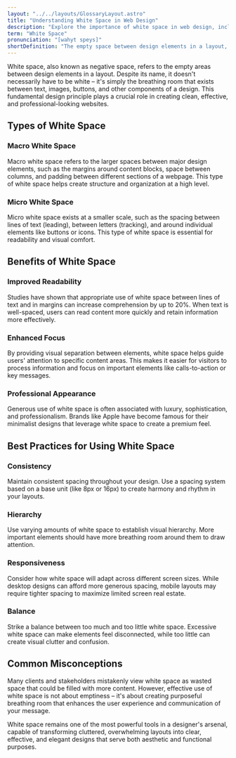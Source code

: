 ```yaml
---
layout: "../../layouts/GlossaryLayout.astro"
title: "Understanding White Space in Web Design"
description: "Explore the importance of white space in web design, including its types, benefits, and best practices for creating balanced, readable, and visually appealing layouts."
term: "White Space"
pronunciation: "[wahyt speys]"
shortDefinition: "The empty space between design elements in a layout, used to create visual hierarchy, improve readability, and enhance overall user experience."
---
```


White space, also known as negative space, refers to the empty areas between design elements in a layout. Despite its name, it doesn't necessarily have to be white – it's simply the breathing room that exists between text, images, buttons, and other components of a design. This fundamental design principle plays a crucial role in creating clean, effective, and professional-looking websites.

## Types of White Space

### Macro White Space
Macro white space refers to the larger spaces between major design elements, such as the margins around content blocks, space between columns, and padding between different sections of a webpage. This type of white space helps create structure and organization at a high level.

### Micro White Space
Micro white space exists at a smaller scale, such as the spacing between lines of text (leading), between letters (tracking), and around individual elements like buttons or icons. This type of white space is essential for readability and visual comfort.

## Benefits of White Space

### Improved Readability
Studies have shown that appropriate use of white space between lines of text and in margins can increase comprehension by up to 20%. When text is well-spaced, users can read content more quickly and retain information more effectively.

### Enhanced Focus
By providing visual separation between elements, white space helps guide users' attention to specific content areas. This makes it easier for visitors to process information and focus on important elements like calls-to-action or key messages.

### Professional Appearance
Generous use of white space is often associated with luxury, sophistication, and professionalism. Brands like Apple have become famous for their minimalist designs that leverage white space to create a premium feel.

## Best Practices for Using White Space

### Consistency
Maintain consistent spacing throughout your design. Use a spacing system based on a base unit (like 8px or 16px) to create harmony and rhythm in your layouts.

### Hierarchy
Use varying amounts of white space to establish visual hierarchy. More important elements should have more breathing room around them to draw attention.

### Responsiveness
Consider how white space will adapt across different screen sizes. While desktop designs can afford more generous spacing, mobile layouts may require tighter spacing to maximize limited screen real estate.

### Balance
Strike a balance between too much and too little white space. Excessive white space can make elements feel disconnected, while too little can create visual clutter and confusion.

## Common Misconceptions

Many clients and stakeholders mistakenly view white space as wasted space that could be filled with more content. However, effective use of white space is not about emptiness – it's about creating purposeful breathing room that enhances the user experience and communication of your message.

White space remains one of the most powerful tools in a designer's arsenal, capable of transforming cluttered, overwhelming layouts into clear, effective, and elegant designs that serve both aesthetic and functional purposes.